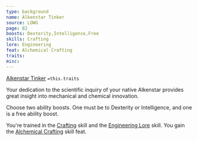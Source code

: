 ```yaml
---
type: background
name: Alkenstar Tinker 
source: LOWG
page: 82
boosts: Dexterity,Intelligence,Free
skills: Crafting
lore: Engineering
feat: Alchemical Crafting
traits: 
misc: 
---
```


[Alkenstar Tinker](###%20Alkenstar%20Tinker)
`=this.traits`


Your dedication to the scientific inquiry of your native Alkenstar provides great insight into mechanical and chemical innovation.

Choose two ability boosts. One must be to Dexterity or Intelligence, and one is a free ability boost.

You're trained in the [Crafting](Crafting) skill and the [Engineering Lore](Engineering%20Lore) skill. You gain the [Alchemical Crafting](Alchemical%20Crafting) skill feat.

